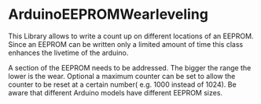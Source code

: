 # ArduinoEEPROMWearleveling

This Library allows to write a count up on different locations of an EEPROM. Since an EEPROM can be written only a limited amount of time this class enhances the livetime of the arduino.

A section of the EEPROM needs to be addressed. The bigger the range the lower is the wear.
Optional a maximum counter can be set to allow the counter to be reset at a certain number( e.g. 1000 instead of 1024).
Be aware that different Arduino models have different EEPROM sizes.

